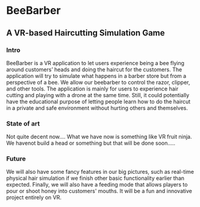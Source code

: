 # BeeBarber

## A VR-based Haircutting Simulation Game 

### Intro
BeeBarber is a VR application to let users experience being a bee flying around customers’ heads and doing the haircut for the customers. The application will try to simulate what happens in a barber store but from a perspective of a bee. We allow our beebarber to control the razor, clipper, and other tools. The application is mainly for users to experience hair cutting and playing with a drone at the same time. Still, it could potentially have the educational purpose of letting people learn how to do the haircut in a private and safe environment without hurting others and themselves. 

### State of art
Not quite decent now.... What we have now is something like VR fruit ninja. We havenot build a head or something but that will be done soon.....

### Future
We will also have some fancy features in our big pictures, such as real-time physical hair simulation if we finish other basic functionality earlier than expected. Finally, we will also have a feeding mode that allows players to pour or shoot honey into customers' mouths. It will be a fun and innovative project entirely on VR.
